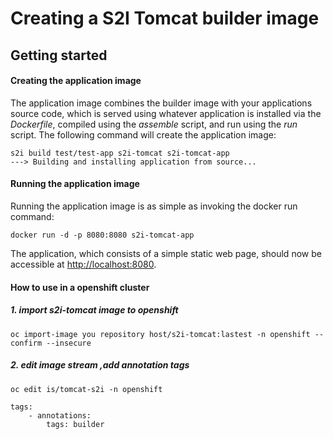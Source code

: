 
# Creating a S2I Tomcat builder image  

## Getting started  

#### Creating the application image
The application image combines the builder image with your applications source code, which is served using whatever application is installed via the *Dockerfile*, compiled using the *assemble* script, and run using the *run* script.
The following command will create the application image:
```
s2i build test/test-app s2i-tomcat s2i-tomcat-app
---> Building and installing application from source...
```

#### Running the application image
Running the application image is as simple as invoking the docker run command:
```
docker run -d -p 8080:8080 s2i-tomcat-app
```
The application, which consists of a simple static web page, should now be accessible at  [http://localhost:8080](http://localhost:8080).

#### How to use in a openshift cluster

##### 1. import s2i-tomcat image to openshift
```
oc import-image you repository host/s2i-tomcat:lastest -n openshift --confirm --insecure
```
##### 2. edit image stream ,add annotation tags 
```
oc edit is/tomcat-s2i -n openshift
```

```$yaml
tags:
    - annotations:
        tags: builder
```


